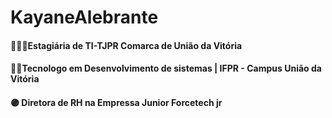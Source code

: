 # KayaneAlebrante

#### 👩🏼‍💻Estagiária de TI-TJPR Comarca de União da Vitória
#### 👩‍🎓Tecnologo em Desenvolvimento de sistemas | IFPR - Campus União da Vitória
#### 🟣 Diretora de RH na Empressa Junior Forcetech jr

